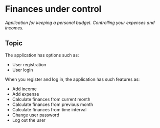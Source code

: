 # Finances under control

*Application for keeping a personal budget. Controlling your expenses and incomes.*

## Topic

The application has options such as:

- User registration
- User login

When you register and log in, the application has such features as:

- Add income
- Add expense
- Calculate finances from current month
- Calculate finances from previous month
- Calculate finances from time interval
- Change user password
- Log out the user
